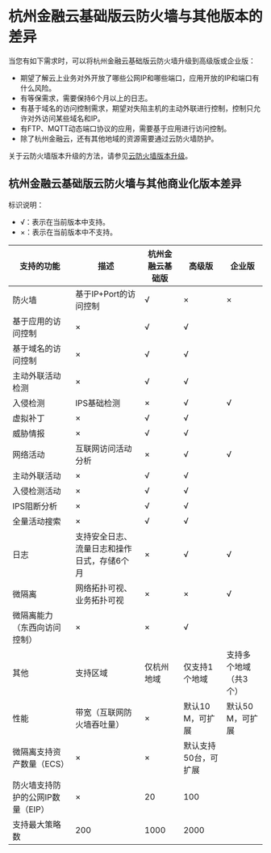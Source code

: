 # 杭州金融云基础版云防火墙与其他版本的差异

当您有如下需求时，可以将杭州金融云基础版云防火墙升级到高级版或企业版：

-   期望了解云上业务对外开放了哪些公网IP和哪些端口，应用开放的IP和端口有什么风险。
-   有等保需求，需要保持6个月以上的日志。
-   有基于域名的访问控制需求，期望对失陷主机的主动外联进行控制，控制只允许对外访问某些域名和IP。
-   有FTP、MQTT动态端口协议的应用，需要基于应用进行访问控制。
-   除了杭州金融云，还有其他地域的资源需要通过云防火墙防护。

关于云防火墙版本升级的方法，请参见[云防火墙版本升级](/cn.zh-CN/计费与开通服务/升级与变配.md)。

## 杭州金融云基础版云防火墙与其他商业化版本差异

标识说明：

-   √：表示在当前版本中支持。
-   ×：表示在当前版本中不支持。

|支持的功能|描述|杭州金融云基础版|高级版|企业版|
|-----|--|--------|---|---|
|防火墙|基于IP+Port的访问控制|√|×|×|
|基于应用的访问控制|×|√|√|
|基于域名的访问控制|×|√|√|
|主动外联活动检测|×|√|√|
|入侵检测|IPS基础检测|×|√|√|
|虚拟补丁|×|√|√|
|威胁情报|×|√|√|
|网络活动|互联网访问活动分析|×|√|√|
|主动外联活动|×|√|√|
|入侵检测活动|×|√|√|
|IPS阻断分析|×|√|√|
|全量活动搜索|×|√|√|
|日志|支持安全日志、流量日志和操作日式，存储6个月|×|√|√|
|微隔离|网络拓扑可视、业务拓扑可视|×|×|√|
|微隔离能力（东西向访问控制）|×|×|√|
|其他|支持区域|仅杭州地域|仅支持1个地域|支持多个地域（共3个）|
|性能|带宽（互联网防火墙吞吐量）|×|默认10 M，可扩展|默认50 M，可扩展|
|微隔离支持资产数量（ECS）|×|×|默认支持50台，可扩展|
|防火墙支持防护的公网IP数量（EIP）|×|20|100|
|支持最大策略数|200|1000|2000|

